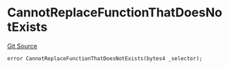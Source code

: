 # CannotReplaceFunctionThatDoesNotExists
[Git Source](https://github.com/thrackle-io/aquifi-rules-v1/blob/39d269094241d21cf978e159a9b52cf3c140671a/src/protocol/economic/ruleProcessor/RuleProcessorDiamondLib.sol)


```solidity
error CannotReplaceFunctionThatDoesNotExists(bytes4 _selector);
```


